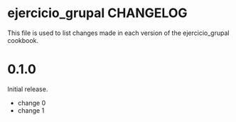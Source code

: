 # ejercicio_grupal CHANGELOG

This file is used to list changes made in each version of the ejercicio_grupal cookbook.

# 0.1.0

Initial release.

- change 0
- change 1

